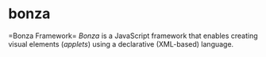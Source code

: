 # bonza
=Bonza Framework=
*Bonza* is a JavaScript framework that enables creating visual elements (_applets_) using a declarative (XML-based) language.
